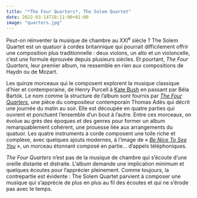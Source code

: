 ```yaml
---
title: "*The Four Quarters*, The Solem Quartet"
date: 2022-03-14T18:11:00+01:00
image: "quarters.jpg"
---
```


Peut-on réinventer la musique de chambre au XXI<sup>e</sup> siècle ? The Solem Quartet est un quatuor à cordes britannique qui pourrait difficilement offrir une composition plus traditionnelle : deux violons, un alto et un violoncelle, c’est une formule éprouvée depuis plusieurs siècles. Et pourtant, *The Four Quarters*, leur premier album, ne ressemble en rien aux compositions de Haydn ou de Mozart. 

Les quinze morceaux qui le composent explorent la musique classique d’hier et contemporaine, de Henry Purcell à [Kate Bush](https://www.youtube.com/watch?v=NvNZ7cooUW8) en passant par Béla Bartók. Le nom comme la structure de l’album sont fournis par [*The Four Quarters*](https://www.youtube.com/watch?v=BBBQfPf_IoI), une pièce du compositeur contemporain Thomas Adès qui décrit une journée du matin au soir. Elle est découpée en quatre parties qui ouvrent et ponctuent l’ensemble d’un bout à l’autre. Entre ces morceaux, on évolue au grès des époques et des genres pour former un album remarquablement cohérent, une prouesse liée aux arrangements du quatuor. Les quatre instruments à corde composent une toile riche et complexe, avec quelques ajouts modernes, à l’image de « [*Be Nice To See You*](https://www.youtube.com/watch?v=s8VemQPVbhk) », un morceau étonnant composé en partie… d’appels téléphoniques. 

*The Four Quarters* n’est pas de la musique de chambre qui s’écoute d’une oreille distante et distraite. L’album demande une implication minimum et quelques écoutes pour l’apprécier pleinement. Comme toujours, la contrepartie est évidente : The Solem Quartet parvient à composer une musique qui s’apprécie de plus en plus au fil des écoutes et qui ne s’érode pas avec le temps. 


